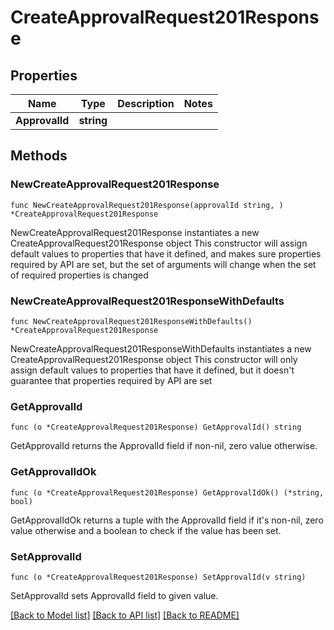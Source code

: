# CreateApprovalRequest201Response

## Properties

Name | Type | Description | Notes
------------ | ------------- | ------------- | -------------
**ApprovalId** | **string** |  | 

## Methods

### NewCreateApprovalRequest201Response

`func NewCreateApprovalRequest201Response(approvalId string, ) *CreateApprovalRequest201Response`

NewCreateApprovalRequest201Response instantiates a new CreateApprovalRequest201Response object
This constructor will assign default values to properties that have it defined,
and makes sure properties required by API are set, but the set of arguments
will change when the set of required properties is changed

### NewCreateApprovalRequest201ResponseWithDefaults

`func NewCreateApprovalRequest201ResponseWithDefaults() *CreateApprovalRequest201Response`

NewCreateApprovalRequest201ResponseWithDefaults instantiates a new CreateApprovalRequest201Response object
This constructor will only assign default values to properties that have it defined,
but it doesn't guarantee that properties required by API are set

### GetApprovalId

`func (o *CreateApprovalRequest201Response) GetApprovalId() string`

GetApprovalId returns the ApprovalId field if non-nil, zero value otherwise.

### GetApprovalIdOk

`func (o *CreateApprovalRequest201Response) GetApprovalIdOk() (*string, bool)`

GetApprovalIdOk returns a tuple with the ApprovalId field if it's non-nil, zero value otherwise
and a boolean to check if the value has been set.

### SetApprovalId

`func (o *CreateApprovalRequest201Response) SetApprovalId(v string)`

SetApprovalId sets ApprovalId field to given value.



[[Back to Model list]](../README.md#documentation-for-models) [[Back to API list]](../README.md#documentation-for-api-endpoints) [[Back to README]](../README.md)


